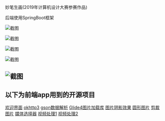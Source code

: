 妙笔生画(2019年计算机设计大赛参赛作品)

后端使用SpringBoot框架

![截图](https://github.com/GaoChrishao/BrilliantPaint/raw/master/图片1.png)

![截图](https://github.com/GaoChrishao/BrilliantPaint/raw/master/图片2.png)

![截图](https://github.com/GaoChrishao/BrilliantPaint/raw/master/图片3.png)

![截图](https://github.com/GaoChrishao/BrilliantPaint/raw/master/图片4.png)

![截图](https://github.com/GaoChrishao/BrilliantPaint/raw/master/图片5.png)
---
## 以下为前端app用到的开源项目
[欢迎界面](https://github.com/txusballesteros/welcome-coordinator)
[okhttp3](https://square.github.io/okhttp/)
[gson数据解析](https://github.com/google/gson)
[Glide4图片加载库](https://github.com/bumptech/glide)
[图片阴影效果](https://github.com/yingLanNull/ShadowImageView)
[圆形图片](https://github.com/hdodenhof/CircleImageView)
[剪裁图片](https://github.com/ArthurHub/Android-Image-Cropper)
[媒体选择器](https://github.com/HuanTanSheng/EasyPhotosc)
[视频处理1](https://github.com/jcodec/jcodec)
[视频处理2](https://github.com/yangjie10930/EpMedia)


